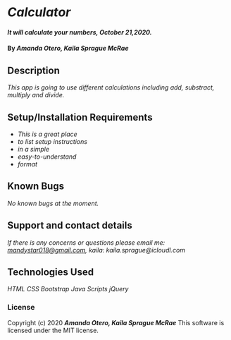 # _Calculator_

#### _It will calculate your numbers, October 21,2020._

#### By _**Amanda Otero, Kaila Sprague McRae**_

## Description

_This app is going to use different calculations including add, substract, multiply and divide._

## Setup/Installation Requirements

* _This is a great place_
* _to list setup instructions_
* _in a simple_
* _easy-to-understand_
* _format_

## Known Bugs

_No known bugs at the moment._

## Support and contact details

_If there is any concerns or questions please email me: mandystar018@gmail.com, kaila: kaila.sprague@icloudl.com_

## Technologies Used

_HTML_
_CSS_
_Bootstrap_
_Java Scripts_
_jQuery_

### License

Copyright (c) 2020 **_Amanda Otero, Kaila Sprague McRae_**
This software is licensed under the MIT license.